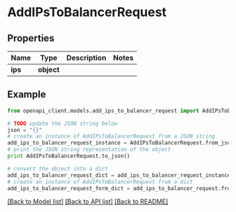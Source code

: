 # AddIPsToBalancerRequest


## Properties
Name | Type | Description | Notes
------------ | ------------- | ------------- | -------------
**ips** | **object** |  | 

## Example

```python
from openapi_client.models.add_ips_to_balancer_request import AddIPsToBalancerRequest

# TODO update the JSON string below
json = "{}"
# create an instance of AddIPsToBalancerRequest from a JSON string
add_ips_to_balancer_request_instance = AddIPsToBalancerRequest.from_json(json)
# print the JSON string representation of the object
print AddIPsToBalancerRequest.to_json()

# convert the object into a dict
add_ips_to_balancer_request_dict = add_ips_to_balancer_request_instance.to_dict()
# create an instance of AddIPsToBalancerRequest from a dict
add_ips_to_balancer_request_form_dict = add_ips_to_balancer_request.from_dict(add_ips_to_balancer_request_dict)
```
[[Back to Model list]](../README.md#documentation-for-models) [[Back to API list]](../README.md#documentation-for-api-endpoints) [[Back to README]](../README.md)


